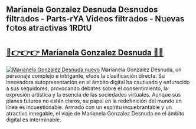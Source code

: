 ## Marianela Gonzalez Desnuda D𝚎sn𝚞dos filtr𝚊dos - Parts-rYA Vid𝚎os filtr𝚊dos - N𝚞evas f𝚘tos atr𝚊ctivas 1RDtU

# <h2><a href="http://mb6b17.tromn.icu/?c=Marianela+Gonzalez+Desnuda">🔗👉👉👉 Marianela Gonzalez Desnuda 🔗🔗</a></h2>

[![Marianela Gonzalez Desnuda nuevo](https://i.imgur.com/pEAQMta.gif)](http://mb6b17.tromn.icu/?c=Marianela+Gonzalez+Desnuda)
Marianela Gonzalez Desnuda, un personaje complejo e intrigante, elude la clasificación directa. Su innovadora autopresentación en el ámbito digital ha cautivado y enfurecido a sus seguidores, provocando debates sobre el consentimiento, la expresión artística y la esencia de las sociedades virtuales. Aunque sus planes futuros no están claros, su papel en la redefinición del mundo en línea es incuestionable. Armado con un espíritu inquebrantable y un atractivo innegable, el viaje de Marianela Gonzalez Desnuda en el ámbito digital es interminable.
